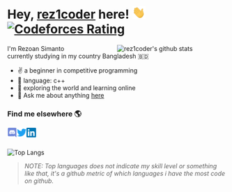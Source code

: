 # Hey, [rez1coder](https://rez1coder.github.io) here! <img src="https://raw.githubusercontent.com/rez1coder/rez1coder/main/assets/wave.gif" width="30px"> [![Codeforces Rating](https://cfrating.simanto.io/?user=rez1coder&style=flat-square)](https://codeforces.com/profile/rez1coder)

<img width="50%" align="right" alt="rez1coder's github stats" src="https://github-readme-stats.vercel.app/api?username=rez1coder&show_icons=true&include_all_commits=true">

I'm Rezoan Simanto <br>
currently studying in my country Bangladesh 🇧🇩

- :v: a beginner in competitive programming
- :vertical_traffic_light: language: c++
- :seedling: exploring the world and learning online
- :speech_balloon: Ask me about anything [here](mailto:rez1coder@gmail.com) <br>

### Find me elsewhere 🌎
<a href="https://discord.com/users/824931657698115604">
  <img align="left" alt="rez1coder's Discord" width="22px" src="https://raw.githubusercontent.com/rez1coder/rez1coder/main/assets/discord.svg" />
</a>
<a href="https://twitter.com/rez1coder">
  <img align="left" alt="rez1coder | Twitter" width="22px" src="https://raw.githubusercontent.com/rez1coder/rez1coder/main/assets/twitter.svg" />
</a>
<a href="https://www.linkedin.com/in/rez1coder/">
  <img align="left" alt="rez1coder's Linkedin" width="22px" src="https://raw.githubusercontent.com/rez1coder/rez1coder/main/assets/linkedin.svg" />
</a>

<br>
<br>

![Top Langs](https://github-readme-stats.vercel.app/api/top-langs/?username=rez1coder&layout=compact)

> *NOTE: Top languages does not indicate my skill level or something like that, it's a github metric of which languages i have the most code on github.*


<!--
[![Codeforces Rating](https://cfrating.ihcr.top/?user=rez1coder&style=flat-square)](https://codeforces.com/profile/rez1coder)
-
-
![](https://visitor-badge.glitch.me/badge?page_id=rez1coder)
-
-
<img width="50%" align="right" alt="rez1coder's github stats" src="https://github-readme-stats.vercel.app/api?username=rez1coder&show_icons=true">
-
![Top Langs](https://github-readme-stats.vercel.app/api/top-langs/?username=rez1coder&layout=compact)
-
-
<a href="https://github.com/rez1coder/github-readme-stats">
  <img width="50%" align="right" src="https://github-readme-stats.vercel.app/api?username=rez1coder&show_icons=true&include_all_commits=true&theme=material-palenight" alt="rez1coder's github stats" />
</a>
-
<a href="https://github.com/rez1coder/github-readme-stats">
  <img align="center" src="https://github-readme-stats.vercel.app/api/top-langs/?username=rez1coder&layout=compact&theme=material-palenight" />
</a>
-
-
[![Linkedin Badge](https://img.shields.io/badge/-LinkedIn-blue?style=flat-square&logo=Linkedin&logoColor=white&link=https://www.linkedin.com/in/rez1coder/)](https://www.linkedin.com/in/rez1coder/)  [![Twitter Badge](https://img.shields.io/badge/-Twitter-1ca0f1?style=flat-square&labelColor=1ca0f1&logo=twitter&logoColor=white&link=https://twitter.com/rez1coder)](https://twitter.com/rez1coder)
-
### Hi there 👋
Here are some ideas to get you started:
- 🔭 I’m currently working on ...
- 🌱 I’m currently learning ...
- 👯 I’m looking to collaborate on ...
- 🤔 I’m looking for help with ...
- 💬 Ask me about ...
- 📫 How to reach me: ...
- 😄 Pronouns: ...
- ⚡ Fun fact: ...
-->
